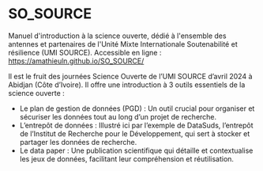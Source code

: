 # SO_SOURCE

Manuel d'introduction à la science ouverte, dédié à l'ensemble des antennes et partenaires de l'Unité Mixte Internationale Soutenabilité et résilience (UMI SOURCE). Accessible en ligne : https://amathieuln.github.io/SO_SOURCE/

Il est le fruit des journées Science Ouverte de l’UMI SOURCE d’avril 2024 à Abidjan (Côte d’Ivoire). Il offre une introduction à 3 outils essentiels de la science ouverte :

* Le plan de gestion de données (PGD) : Un outil crucial pour organiser et sécuriser les données tout au long d’un projet de recherche.
* L’entrepôt de données : Illustré ici par l’exemple de DataSuds, l’entrepôt de l’Institut de Recherche pour le Développement, qui sert à stocker et partager les données de recherche.
* Le data paper : Une publication scientifique qui détaille et contextualise les jeux de données, facilitant leur compréhension et réutilisation.
